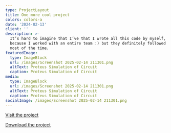 ```yaml
---
type: ProjectLayout
title: One more cool project
colors: colors-a
date: '2024-02-13'
client: ''
description: >-
  It’s hard to imagine that I’ve that I wrote all this code by myself, probably
  because I worked with an entire team :) but they definitely followed my lead
  most of the time.
featuredImage:
  type: ImageBlock
  url: /images/Screenshot 2025-02-14 211301.png
  altText: Proteus Simulation of Circuit
  caption: Proteus Simulation of Circuit
media:
  type: ImageBlock
  url: /images/Screenshot 2025-02-14 211301.png
  altText: Proteus Simulation of Circuit
  caption: Proteus Simulation of Circuit
socialImage: /images/Screenshot 2025-02-14 211301.png
---
```

[Visit the project](https://github.com/SulaimanNiazi/PIC-clock)

[Download the project](https://github.com/SulaimanNiazi/PIC-clock/archive/refs/heads/main.zip)
